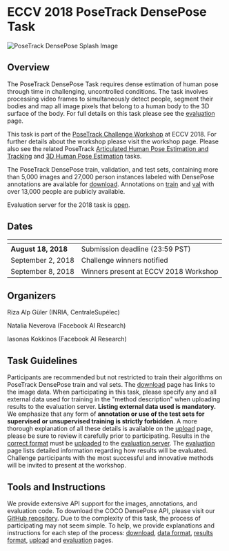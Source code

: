 # ECCV 2018 PoseTrack DensePose Task

![PoseTrack DensePose Splash Image](https://posetrack.net/workshops/eccv2018/assets/images/densepose-posetrack_examples.jpg)

## Overview

The PoseTrack DensePose Task requires dense estimation of human pose through time
in challenging, uncontrolled conditions. The task involves processing video frames
to simultaneously detect people, segment their bodies and map all image pixels
that belong to a human body to the 3D surface of the body. For full details on
this task please see the [evaluation](evaluation.md) page.

This task is part of the
[PoseTrack Challenge Workshop](https://posetrack.net/workshops/eccv2018/)
at ECCV 2018. For further details about the workshop please
visit the workshop page. Please also see the related PoseTrack
[Articulated Human Pose Estimation and Tracking](https://posetrack.net/workshops/eccv2018/#challenges)
and 
[3D Human Pose Estimation](https://posetrack.net/workshops/eccv2018/#challenges)
tasks.

The PoseTrack DensePose train, validation, and test sets, containing more
than 5,000 images
and 27,000 person instances labeled with DensePose annotations are available
for [download](https://posetrack.net/users/download.php).
Annotations on
[train](https://www.dropbox.com/s/tpbaemzvlojo2iz/densepose_only_posetrack_train2017.json?dl=1)
and
[val](https://www.dropbox.com/s/43h43s0t3hkuogr/densepose_only_posetrack_val2017.json?dl=1)
with over 13,000 people are publicly available.

Evaluation server for the 2018 task is
[open](https://competitions.codalab.org/competitions/19650).

## Dates

[]() | []()
---- | -----
**August 18, 2018** | Submission deadline (23:59 PST)
September 2, 2018   | Challenge winners notified
September 8, 2018 | Winners present at ECCV 2018 Workshop

## Organizers

Riza Alp Güler (INRIA, CentraleSupélec)

Natalia Neverova (Facebook AI Research)

Iasonas Kokkinos (Facebook AI Research)

## Task Guidelines

Participants are recommended but not restricted to train
their algorithms on PoseTrack DensePose train and val sets.
The [download](https://posetrack.net/users/download.php) page has
links to the image data. When participating in this task,
please specify any and all external data used for training
in the "method description" when uploading results to the
evaluation server. **Listing external data used is mandatory.**
We emphasize that any form of **annotation or use of the test sets
for supervised or unsupervised training is strictly forbidden**.
A more thorough explanation of all these
details is available on the
[upload](upload.md) page,
please be sure to review it carefully prior to participating.
Results in the [correct format](results_format.md) must be
[uploaded](upload.md) to the
[evaluation server](https://competitions.codalab.org/competitions/19650).
The [evaluation](evaluation.md) page lists detailed information
regarding how results will be evaluated. Challenge participants
with the most successful and innovative methods will be invited
to present at the workshop.

## Tools and Instructions

We provide extensive API support for the images, annotations,
and evaluation code. To download the COCO DensePose API,
please visit our
[GitHub repository](https://github.com/facebookresearch/DensePose/).
Due to the complexity of this task, the process of participating
may not seem simple. To help, we provide explanations and
instructions for each step of the process:
[download](https://posetrack.net/users/download.php),
[data format](data_format.md),
[results format](results_format.md),
[upload](upload.md) and [evaluation](evaluation.md) pages.

